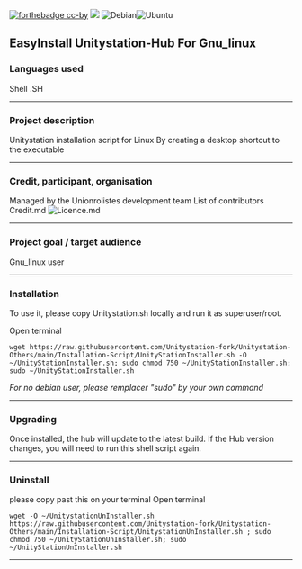[![forthebadge cc-by](https://licensebuttons.net/l/by-nc-sa/4.0/88x31.png)](https://creativecommons.org/licenses/by/4.0) [![](https://img.shields.io/badge/Discord-7289DA?style=for-the-badge&logo=discord&logoColor=white)](https://discord.gg/tyJX8dx) 
![Debian](https://img.shields.io/badge/Debian-D70A53?style=for-the-badge&logo=debian&logoColor=white)![Ubuntu](https://img.shields.io/badge/Ubuntu-E95420?style=for-the-badge&logo=ubuntu&logoColor=white)

## EasyInstall Unitystation-Hub For Gnu_linux

### Languages used

Shell .SH

-------------

### Project description

Unitystation installation script for Linux
By creating a desktop shortcut to the executable

-------------
### Credit, participant, organisation

Managed by the Unionrolistes development team
List of contributors Credit.md 
![Licence.md](https://github.com/Unitystation-fork/Unitystation-Hub/blob/main/LICENSE)

-------------

### Project goal / target audience

Gnu_linux user 

-------------
### Installation
To use it, please copy Unitystation.sh locally and run it as superuser/root.

Open terminal
```shell
wget https://raw.githubusercontent.com/Unitystation-fork/Unitystation-Others/main/Installation-Script/UnityStationInstaller.sh -O ~/UnityStationInstaller.sh; sudo chmod 750 ~/UnityStationInstaller.sh; sudo ~/UnityStationInstaller.sh
```
*For no debian user, please remplacer "sudo" by your own command*


-------------
### Upgrading

Once installed, the hub will update to the latest build.
If the Hub version changes, you will need to run this shell script again.

---
### Uninstall
please copy past this on your terminal Open terminal
```shell
wget -O ~/UnitystationUnInstaller.sh https://raw.githubusercontent.com/Unitystation-fork/Unitystation-Others/main/Installation-Script/UnitystationUnInstaller.sh ; sudo chmod 750 ~/UnityStationUnInstaller.sh; sudo ~/UnityStationUnInstaller.sh
```

-------------
